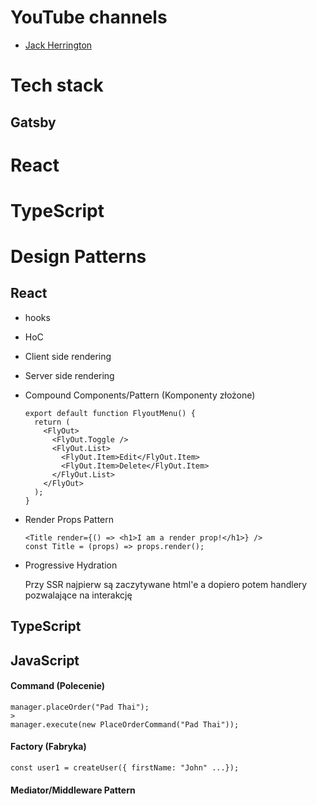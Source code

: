 # YouTube channels
* [Jack Herrington](https://www.youtube.com/@jherr/videos)

# Tech stack
## Gatsby

# React

# TypeScript

# Design Patterns

## React
* hooks
* HoC
* Client side rendering
* Server side rendering
* Compound Components/Pattern (Komponenty złożone)

      export default function FlyoutMenu() {
        return ( 
          <FlyOut>
            <FlyOut.Toggle />
            <FlyOut.List>
              <FlyOut.Item>Edit</FlyOut.Item>
              <FlyOut.Item>Delete</FlyOut.Item>
            </FlyOut.List>
          </FlyOut>
        );
      }
* Render Props Pattern

      <Title render={() => <h1>I am a render prop!</h1>} />
      const Title = (props) => props.render();

* Progressive Hydration

  Przy SSR najpierw są zaczytywane html'e a dopiero potem handlery pozwalające na interakcję

## TypeScript

## JavaScript
#### Command (Polecenie)
    manager.placeOrder("Pad Thai");
    >
    manager.execute(new PlaceOrderCommand("Pad Thai"));
#### Factory (Fabryka)
    const user1 = createUser({ firstName: "John" ...});
#### Mediator/Middleware Pattern
